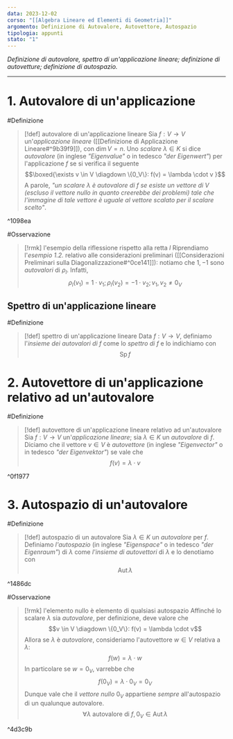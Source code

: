 ```yaml
---
data: 2023-12-02
corso: "[[Algebra Lineare ed Elementi di Geometria]]"
argomento: Definizione di Autovalore, Autovettore, Autospazio
tipologia: appunti
stato: "1"
---
```

*Definizione di autovalore, spettro di un'applicazione lineare; definizione di autovetture; definizione di autospazio.*
- - -
# 1. Autovalore di un'applicazione
#Definizione 
> [!def] autovalore di un'applicazione lineare
> Sia $f: V \longrightarrow V$ un'*applicazione lineare* ([[Definizione di Applicazione Lineare#^9b39f9]]), con $\dim V = n$.
> Uno *scalare* $\lambda \in K$ si dice *autovalore* (in inglese *"Eigenvalue"* o in tedesco *"der Eigenwert"*) per l'applicazione $f$ se si verifica il seguente
> $$\boxed{\exists v \in V \diagdown \{0_V\}: f(v) = \lambda \cdot v }$$
> A parole, *"un scalare $\lambda$ è autovalore di $f$ se esiste un vettore di $V$ (escluso il vettore nullo in quanto creerebbe dei problemi) tale che l'immagine di tale vettore è uguale al vettore scalato per il scalare scelto"*.

^1098ea

#Osservazione 
> [!rmk] l'esempio della riflessione rispetto alla retta $l$
> Riprendiamo l'*esempio 1.2.* relativo alle considerazioni preliminari ([[Considerazioni Preliminari sulla Diagonalizzazione#^0ce141]]): notiamo che $1, -1$ sono *autovalori* di $\rho_l$.
> Infatti, 
> $$\rho_l(v_1) = 1 \cdot v_1; \rho_l(v_2) = -1 \cdot v_2; v_1, v_2 \neq 0_V$$

## Spettro di un'applicazione lineare
#Definizione 
> [!def] spettro di un'applicazione lineare
> Data $f: V \longrightarrow V$, definiamo l'*insieme dei autovalori di* $f$ come lo *spettro di* $f$ e lo indichiamo con
> $$\operatorname{Sp}{f} $$
# 2. Autovettore di un'applicazione relativo ad un'autovalore
#Definizione 
> [!def] autovettore di un'applicazione lineare relativo ad un'autovalore
> Sia $f: V \longrightarrow V$ un'*applicazione lineare*; sia $\lambda \in K$ un *autovalore* di $f$.
> Diciamo che il vettore $v \in V$ è *autovettore* (in inglese *"Eigenvector"* o in tedesco *"der Eigenvektor"*) se vale che
> $$f(v) = \lambda \cdot v$$

^0f1977

# 3. Autospazio di un'autovalore
#Definizione 
> [!def] autospazio di un autovalore
> Sia $\lambda \in K$ un *autovalore* per $f$. 
> Definiamo *l'autospazio* (in inglese *"Eigenspace"* o in tedesco *"der Eigenraum"*) di $\lambda$ come *l'insieme di autovettori* di $\lambda$ e lo denotiamo con
> $$\operatorname{Aut}{\lambda}$$

^1486dc

#Osservazione 
> [!rmk] l'elemento nullo è elemento di qualsiasi autospazio
> Affinché lo scalare $\lambda$ sia *autovalore*, per definizione, deve valore che
> $$v \in V \diagdown \{0_V\}: f(v) = \lambda \cdot v$$
> Allora se $\lambda$ è *autovalore*, consideriamo l'autovettore $w \in V$ relativa a $\lambda$:
> $$f(w) = \lambda \cdot w $$
> In particolare se $w = 0_V$, varrebbe che
> $$f(0_V) = \lambda \cdot 0_V = 0_V$$
> Dunque vale che il *vettore nullo* $0_V$ appartiene *sempre* all'autospazio di un qualunque autovalore.
> $$\forall \lambda \text{ autovalore di }f, 0_V \in \operatorname{Aut}{\lambda}$$

^4d3c9b
